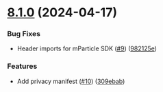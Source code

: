 # [8.1.0](https://github.com/mparticle-integrations/mparticle-apple-integration-localytics/compare/v8.0.2...v8.1.0) (2024-04-17)


### Bug Fixes

* Header imports for mParticle SDK ([#9](https://github.com/mparticle-integrations/mparticle-apple-integration-localytics/issues/9)) ([982125e](https://github.com/mparticle-integrations/mparticle-apple-integration-localytics/commit/982125e85e6bf112646dd95c27305628a2b8ea54))


### Features

* Add privacy manifest ([#10](https://github.com/mparticle-integrations/mparticle-apple-integration-localytics/issues/10)) ([309ebab](https://github.com/mparticle-integrations/mparticle-apple-integration-localytics/commit/309ebab500d2c5b48d97c591b3b6e704351978f5))

